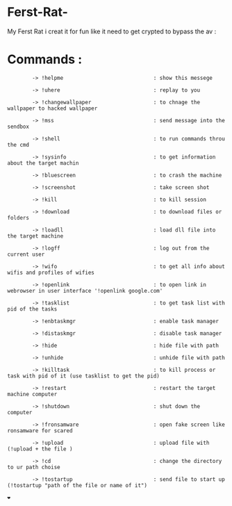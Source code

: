 # Ferst-Rat-
 My Ferst Rat i creat it for fun like it need to get crypted to bypass the av : 
   # Commands : 
   
            -> !helpme                             : show this messege 
            
            -> !uhere                              : replay to you 
            
            -> !changewallpaper                    : to chnage the wallpaper to hacked wallpaper
            
            -> !mss                                : send message into the sendbox
            
            -> !shell                              : to run commands throu the cmd 
            
            -> !sysinfo                            : to get information about the target machin 
            
            -> !bluescreen                         : to crash the machine
            
            -> !screenshot                         : take screen shot
            
            -> !kill                               : to kill session
            
            -> !download                           : to download files or folders
            
            -> !loadll                             : load dll file into the target machine
            
            -> !logff                              : log out from the current user
            
            -> !wifo                               : to get all info about wifis and profiles of wifies
            
            -> !openlink                           : to open link in webrowser in user interface '!openlink google.com' 
            
            -> !tasklist                           : to get task list with pid of the tasks 
            
            -> !enbtaskmgr                         : enable task manager
            
            -> !distaskmgr                         : disable task manager
            
            -> !hide                               : hide file with path
            
            -> !unhide                             : unhide file with path 
            
            -> !killtask                           : to kill process or task with pid of it (use tasklist to get the pid)
            
            -> !restart                            : restart the target machine computer 
            
            -> !shutdown                           : shut down the computer 
            
            -> !fronsamware                        : open fake screen like ronsamware for scared
            
            -> !upload                             : upload file with (!upload + the file )
            
            -> !cd                                 : change the directory to ur path choise
            
            -> !tostartup                          : send file to start up (!tostartup "path of the file or name of it")
            
    ❤️
